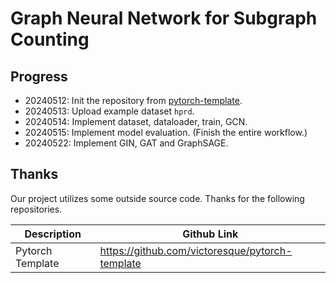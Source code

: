 # Graph Neural Network for Subgraph Counting

## Progress

+ 20240512: Init the repository from [pytorch-template](https://github.com/victoresque/pytorch-template).
+ 20240513: Upload example dataset `hprd`.
+ 20240514: Implement dataset, dataloader, train, GCN.
+ 20240515: Implement model evaluation. (Finish the entire workflow.) 
+ 20240522: Implement GIN, GAT and GraphSAGE.

## Thanks

Our project utilizes some outside source code. Thanks for the following repositories.

| Description      | Github Link                                     |
| ---------------- | ----------------------------------------------- |
| Pytorch Template | https://github.com/victoresque/pytorch-template |

 